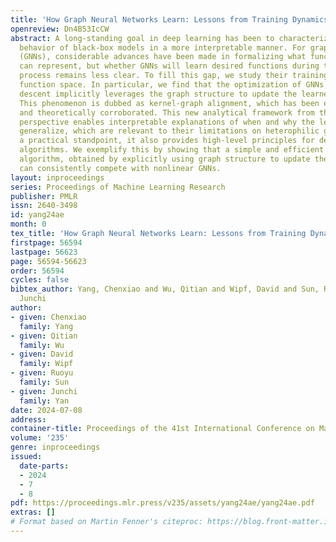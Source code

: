 ```yaml
---
title: 'How Graph Neural Networks Learn: Lessons from Training Dynamics'
openreview: Dn4B53IcCW
abstract: A long-standing goal in deep learning has been to characterize the learning
  behavior of black-box models in a more interpretable manner. For graph neural networks
  (GNNs), considerable advances have been made in formalizing what functions they
  can represent, but whether GNNs will learn desired functions during the optimization
  process remains less clear. To fill this gap, we study their training dynamics in
  function space. In particular, we find that the optimization of GNNs through gradient
  descent implicitly leverages the graph structure to update the learned function.
  This phenomenon is dubbed as kernel-graph alignment, which has been empirically
  and theoretically corroborated. This new analytical framework from the optimization
  perspective enables interpretable explanations of when and why the learned GNN functions
  generalize, which are relevant to their limitations on heterophilic graphs. From
  a practical standpoint, it also provides high-level principles for designing new
  algorithms. We exemplify this by showing that a simple and efficient non-parametric
  algorithm, obtained by explicitly using graph structure to update the learned function,
  can consistently compete with nonlinear GNNs.
layout: inproceedings
series: Proceedings of Machine Learning Research
publisher: PMLR
issn: 2640-3498
id: yang24ae
month: 0
tex_title: 'How Graph Neural Networks Learn: Lessons from Training Dynamics'
firstpage: 56594
lastpage: 56623
page: 56594-56623
order: 56594
cycles: false
bibtex_author: Yang, Chenxiao and Wu, Qitian and Wipf, David and Sun, Ruoyu and Yan,
  Junchi
author:
- given: Chenxiao
  family: Yang
- given: Qitian
  family: Wu
- given: David
  family: Wipf
- given: Ruoyu
  family: Sun
- given: Junchi
  family: Yan
date: 2024-07-08
address:
container-title: Proceedings of the 41st International Conference on Machine Learning
volume: '235'
genre: inproceedings
issued:
  date-parts:
  - 2024
  - 7
  - 8
pdf: https://proceedings.mlr.press/v235/assets/yang24ae/yang24ae.pdf
extras: []
# Format based on Martin Fenner's citeproc: https://blog.front-matter.io/posts/citeproc-yaml-for-bibliographies/
---
```

